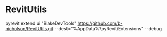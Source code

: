 # RevitUtils

pyrevit extend ui "BlakeDevTools" https://github.com/b-nicholson/RevitUtils.git --dest="%AppData%\pyRevit\Extensions" --debug